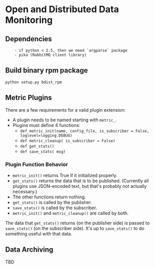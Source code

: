 # Open and Distributed Data Monitoring

## Dependencies

        - if python < 2.5, then we need `argparse` package
        - pika (RabbitMQ client library) 

## Build binary rpm package

    python setup.py bdist_rpm

## Metric Plugins

There are a few requirements for a valid plugin extension:

- A plugin needs to be named starting with `metric_`. 
- Plugins must define 4 functions:
  - `def metric_init(name, config_file, is_subscriber = False, loglevel=logging.DEBUG)`
  - `def metric_cleanup( is_subscriber = False)`
  - `def get_stats()`
  - `def save_stats( msg)`

### Plugin Function Behavior

- `metric_init()` returns True if it initialized properly.
- `get_stats()` returns the data that is to be published.  (Currently all plugins use JSON-encoded text, but that's probably not actually necessary.)
- The other functions return nothing.
- `get_stats()` is called by the publisher.
- `save_stats()` is called by the subscriber.
- `metric_init()` and `metric_cleanup()` are called by both.

The data that `get_stats()` returns (on the publisher side) is passed to `save_stats()` (on the subscriber side).  It's up to `save_stats()` to do something useful with that data.


## Data Archiving

TBD
